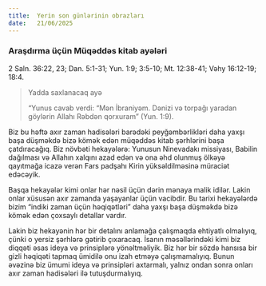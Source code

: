 ```yaml
---
title:  Yerin son günlərinin obrazları
date:   21/06/2025
---
```


### Araşdırma üçün Müqəddəs kitab ayələri

2 Saln. 36:22, 23; Dan. 5:1-31; Yun. 1:9; 3:5-10; Mt. 12:38-41; Vəhy 16:12-19; 18:4.

> <p>Yadda saxlanacaq ayə</p>
> “Yunus cavab verdi: “Mən İbraniyəm. Dənizi və torpağı yaradan göylərin Allahı Rəbdən qorxuram” (Yun. 1:9).

Biz bu həftə axır zaman hadisələri barədəki peyğəmbərlikləri daha yaxşı başa düşməkdə bizə kömək edən müqəddəs kitab şərhlərini başa çatdıracağıq. Biz növbəti hekayələrə: Yunusun Ninevadakı missiyası, Babilin dağılması və Allahın xalqını azad edən və ona əhd olunmuş ölkəyə qayıtmağa icazə verən Fars padşahı Kirin yüksəldilməsinə müraciət edəcəyik.

Başqa hekayələr kimi onlar hər nəsil üçün dərin mənaya malik idilər. Lakin onlar xüsusən axır zamanda yaşayanlar üçün vacibdir. Bu tarixi hekayələrdə bizim “indiki zaman üçün həqiqətləri” daha yaxşı başa düşməkdə bizə kömək edən çoxsaylı detallar vardır.

Lakin biz hekayənin hər bir detalını anlamağa çalışmaqda ehtiyatlı olmalıyıq, çünki o yersiz şərhlərə gətirib çıxaracaq. İsanın məsəllərindəki kimi biz diqqəti əsas ideya və prinsiplərə yönəltməliyik. Biz hər bir sözdə hansısa bir gizli həqiqəti tapmaq ümidilə onu izah etməyə çalışmamalıyıq. Bunun əvəzinə biz ümumi ideya və prinsipləri axtarmalı, yalnız ondan sonra onları axır zaman hadisələri ilə tutuşdurmalıyıq.